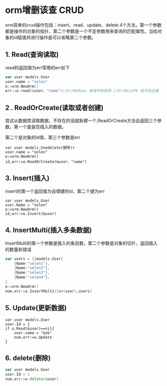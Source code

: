 #  orm增删该查 CRUD

orm简单的crud操作包括：insert、read、update、delete 4个方法，第一个参数都是操作的对象的指针，第二个参数是一个不定参数用来查询的匹配属性。当给对象的id赋值并进行操作是可以省略第二个参数。

## 1. Read(查询读取)

read的返回值为err常用的err如下

```go
var user models.User
user.name = "selen"
o:=orm.NewOrm()
err:=o.read(&user，"name")//ErrNoRows 查询不到信息 //ErrMissPk 找不到主键
```

## 2 . ReadOrCreate(读取或者创建)

尝试从数据库读取数据，不存在的话就新建一个,ReadOrCreate方法会返回三个参数，第一个是是否插入的数据，

第二个是对象的Id值，第三个参数是err

```mysql
var user models.Usedelete(删除)r
user.name = "selen"
o:=orm.NewOrm()
id,err:=o.ReadOrCreate(&user，"name")
```

## 3. Insert(插入)

insert的第一个返回值为自增键的id，第二个键为err

```mysql
var user models.User
user.Name = "selen"
o:=orm.NewOrm()
id,err:=o.Insert(&user)
```

## 4. InsertMulti(插入多条数据)

InsertMulti的第一个参数是插入的条目数，第二个参数是对象的切片，返回插入的数量和错误

```go
var users = []models.User{
    {Name:"selen1"},
    {Name:"selen2"},
    {Name:"selen3"},
    {Name:"selen4"},
}
o:=orm.NewOrm()
num,err:=o.InsertMulti(len(user),users)

```

## 5.  Update(更新数据)

```mysql
var user models.User
user.Id = 1
if o.Read(&user)==nil{
	user.name = "bob"
	num,err:=o.Update
}
```

## 6. delete(删除)

```go
var user models.User
user.Id = 1
num,err:=o.delete(&user)
```




